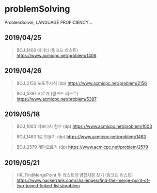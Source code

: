 # problemSolving 
ProblemSolvin, LANGUAGE PROFICIENCY...

2019/04/25
----------
> BOJ_1406 에디터 (링크드 리스트) 
https://www.acmicpc.net/problem/1406

2019/04/26
----------
> BOJ_2156 포도주시식 (dp)
https://www.acmicpc.net/problem/2156

> BOJ_5397 키로거 (링크드 리스트) 
https://www.acmicpc.net/problem/5397

2019/05/18
----------
> BOJ_1003 피보나치 함수 (dp) 
https://www.acmicpc.net/problem/1003

> BOJ_1463 1로 만들기 (dp) 
https://www.acmicpc.net/problem/1463

> BOJ_2579 계단오르기 (dp) 
https://www.acmicpc.net/problem/2579

2019/05/21
----------
> HR_FindMergePoint 두 리스트의 병합지점 찾기 (링크드 리스트) 
https://www.hackerrank.com/challenges/find-the-merge-point-of-two-joined-linked-lists/problem
